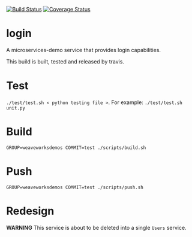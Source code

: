 [![Build Status](https://travis-ci.org/microservices-demo/login.svg?branch=master)](https://travis-ci.org/microservices-demo/login) [![Coverage Status](https://coveralls.io/repos/github/microservices-demo/login/badge.svg?branch=master)](https://coveralls.io/github/microservices-demo/login?branch=master)
# login
A microservices-demo service that provides login capabilities.

This build is built, tested and released by travis.

# Test
`./test/test.sh < python testing file >`. For example: `./test/test.sh unit.py`

# Build
`GROUP=weaveworksdemos COMMIT=test ./scripts/build.sh`

# Push
`GROUP=weaveworksdemos COMMIT=test ./scripts/push.sh`


# Redesign

**WARNING** This service is about to be deleted into a single `Users` service.
